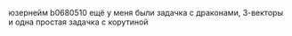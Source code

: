 юзернейм b0680510 
ещё у меня были задачка с драконами, 3-векторы и одна простая задачка с корутиной

